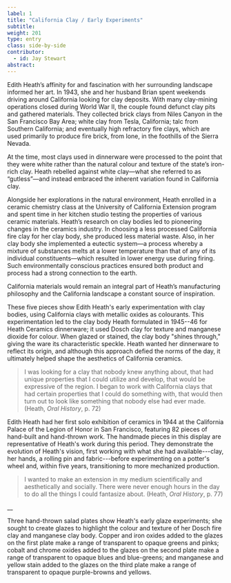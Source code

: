 ```yaml
---
label: 1
title: "California Clay / Early Experiments"
subtitle:
weight: 201
type: entry
class: side-by-side
contributor:
  - id: Jay Stewart
abstract:
---
```

Edith Heath’s affinity for and fascination with her surrounding landscape informed her art. In 1943, she and her husband Brian spent weekends driving around California looking for clay deposits. With many clay-mining operations closed during World War II, the couple found defunct clay pits and gathered materials. They collected brick clays from Niles Canyon in the San Francisco Bay Area; white clay from Tesla, California; talc from Southern California; and eventually high refractory fire clays, which are used primarily to produce fire brick, from Ione, in the foothills of the Sierra Nevada.

At the time, most clays used in dinnerware were processed to the point that they were white rather than the natural colour and texture of the state’s iron-rich clay. Heath rebelled against white clay—what she referred to as “gutless”—and instead embraced the inherent variation found in California clay.

Alongside her explorations in the natural environment, Heath enrolled in a ceramic chemistry class at the University of California Extension program and spent time in her kitchen studio testing the properties of various ceramic materials. Heath’s research on clay bodies led to pioneering changes in the ceramics industry. In choosing a less processed California fire clay for her clay body, she produced less material waste. Also, in her clay body she implemented a eutectic system—a process whereby a mixture of substances melts at a lower temperature than that of any of its individual constituents—which resulted in lower energy use during firing. Such environmentally conscious practices ensured both product and process had a strong connection to the earth.

California materials would remain an integral part of Heath’s manufacturing philosophy and the California landscape a constant source of inspiration.

These five pieces show Edith Heath's early experimentation with clay bodies, using California clays with metallic oxides as colourants. This experimentation led to the clay body Heath formulated in 1945--46 for Heath Ceramics dinnerware; it used Dosch clay for texture and manganese dioxide for colour. When glazed or stained, the clay body "shines through," giving the ware its characteristic speckle. Heath wanted her dinnerware to reflect its origin, and although this approach defied the norms of the day, it ultimately helped shape the aesthetics of California ceramics.

> I was looking for a clay that nobody knew anything about, that had unique properties that I could utilize and develop, that would be expressive of the region. I began to work with California clays that had certain properties that I could do something with, that would then turn out to look like something that nobody else had ever made. (Heath, *Oral History*, p. 72) 

Edith Heath had her first solo exhibition of ceramics in 1944 at the California Palace of the Legion of Honor in San Francisco, featuring 82 pieces of hand-built and hand-thrown work. The handmade pieces in this display are representative of Heath's work during this period. They demonstrate the evolution of Heath's vision, first working with what she had available---clay, her hands, a rolling pin and fabric---before experimenting on a potter's wheel and, within five years, transitioning to more mechanized production.

> I wanted to make an extension in my medium scientifically and aesthetically and socially. There were never enough hours in the day to do all the things I could fantasize about. (Heath, *Oral History*, p. 77)

\_\_


Three hand-thrown salad plates show Heath's early glaze experiments; she sought to create glazes to highlight the colour and texture of her Dosch fire clay and manganese clay body. Copper and iron oxides added to the glazes on the first plate make a range of transparent to opaque greens
and pinks; cobalt and chrome oxides added to the glazes on the second plate make a range of transparent to opaque blues and blue-greens; and manganese and yellow stain added to the glazes on the third plate make a range of transparent to opaque purple-browns and yellows.
